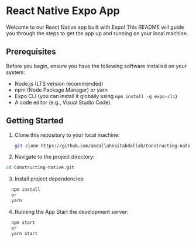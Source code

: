 # React Native Expo App

Welcome to our React Native app built with Expo! This README will guide you through the steps to get the app up and running on your local machine.

## Prerequisites

Before you begin, ensure you have the following software installed on your system:

- Node.js (LTS version recommended)
- npm (Node Package Manager) or yarn
- Expo CLI (you can install it globally using `npm install -g expo-cli`)
- A code editor (e.g., Visual Studio Code)

## Getting Started

1. Clone this repository to your local machine:

   ```bash
   git clone https://github.com/abdallahnaitabdallah/Constructing-native.git

2. Navigate to the project directory:

```bash
cd Constructing-native.git
```
  
3. Install project dependencies:

```bash
  npm install
  or
  yarn
```
4. Running the App Start the development server:
```bash
  npm start
  or
  yarn start


